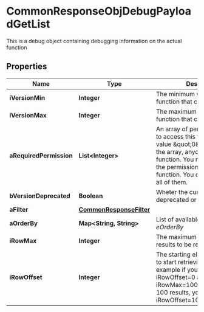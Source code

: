 

# CommonResponseObjDebugPayloadGetList

This is a debug object containing debugging information on the actual function

## Properties

| Name | Type | Description | Notes |
|------------ | ------------- | ------------- | -------------|
|**iVersionMin** | **Integer** | The minimum version of the function that can be called |  |
|**iVersionMax** | **Integer** | The maximum version of the function that can be called |  |
|**aRequiredPermission** | **List&lt;Integer&gt;** | An array of permissions required to access this function.  If the value \&quot;0\&quot; is present in the array, anyone can call this function.  You must have one of the permission to access the function. You don&#39;t need to have all of them. |  |
|**bVersionDeprecated** | **Boolean** | Wheter the current route is deprecated or not |  |
|**aFilter** | [**CommonResponseFilter**](CommonResponseFilter.md) |  |  |
|**aOrderBy** | **Map&lt;String, String&gt;** | List of available values for *eOrderBy* |  |
|**iRowMax** | **Integer** | The maximum numbers of results to be returned |  |
|**iRowOffset** | **Integer** | The starting element from where to start retrieving the results. For example if you started at iRowOffset&#x3D;0 and asked for iRowMax&#x3D;100, to get the next 100 results, you could specify iRowOffset&#x3D;100&amp;iRowMax&#x3D;100, |  |



